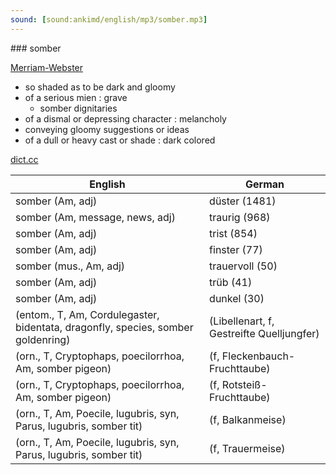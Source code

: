 ```yaml
---
sound: [sound:ankimd/english/mp3/somber.mp3]
---
```


\### somber

[Merriam-Webster](https://www.merriam-webster.com/dictionary/somber)

- so shaded as to be dark and gloomy
- of a serious mien : grave
    - somber dignitaries
- of a dismal or depressing character : melancholy
- conveying gloomy suggestions or ideas
- of a dull or heavy cast or shade : dark colored

[dict.cc](https://www.dict.cc/somber)

| English        | German       |
| -------------- | ------------ |
| somber (Am, adj) | düster (1481) |
| somber (Am, message, news, adj) | traurig (968) |
| somber (Am, adj) | trist (854) |
| somber (Am, adj) | finster (77) |
| somber (mus., Am, adj) | trauervoll (50) |
| somber (Am, adj) | trüb (41) |
| somber (Am, adj) | dunkel (30) |
|  (entom., T, Am, Cordulegaster, bidentata, dragonfly, species, somber goldenring) |  (Libellenart, f, Gestreifte Quelljungfer) |
|  (orn., T, Cryptophaps, poecilorrhoa, Am, somber pigeon) |  (f, Fleckenbauch-Fruchttaube) |
|  (orn., T, Cryptophaps, poecilorrhoa, Am, somber pigeon) |  (f, Rotsteiß-Fruchttaube) |
|  (orn., T, Am, Poecile, lugubris, syn, Parus, lugubris, somber tit) |  (f, Balkanmeise) |
|  (orn., T, Am, Poecile, lugubris, syn, Parus, lugubris, somber tit) |  (f, Trauermeise) |
